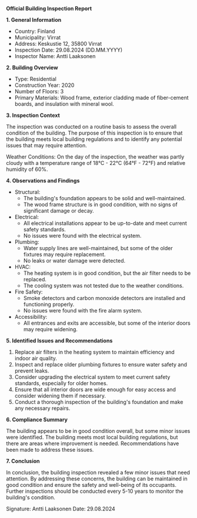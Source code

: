 **Official Building Inspection Report**

**1. General Information**

* Country: Finland
* Municipality: Virrat
* Address: Keskustie 12, 35800 Virrat
* Inspection Date: 29.08.2024 (DD.MM.YYYY)
* Inspector Name: Antti Laaksonen

**2. Building Overview**

* Type: Residential
* Construction Year: 2020
* Number of Floors: 3
* Primary Materials: Wood frame, exterior cladding made of fiber-cement boards, and insulation with mineral wool.

**3. Inspection Context**

The inspection was conducted on a routine basis to assess the overall condition of the building. The purpose of this inspection is to ensure that the building meets local building regulations and to identify any potential issues that may require attention.

Weather Conditions: On the day of the inspection, the weather was partly cloudy with a temperature range of 18°C - 22°C (64°F - 72°F) and relative humidity of 60%.

**4. Observations and Findings**

* Structural:
	+ The building's foundation appears to be solid and well-maintained.
	+ The wood frame structure is in good condition, with no signs of significant damage or decay.
* Electrical:
	+ All electrical installations appear to be up-to-date and meet current safety standards.
	+ No issues were found with the electrical system.
* Plumbing:
	+ Water supply lines are well-maintained, but some of the older fixtures may require replacement.
	+ No leaks or water damage were detected.
* HVAC:
	+ The heating system is in good condition, but the air filter needs to be replaced.
	+ The cooling system was not tested due to the weather conditions.
* Fire Safety:
	+ Smoke detectors and carbon monoxide detectors are installed and functioning properly.
	+ No issues were found with the fire alarm system.
* Accessibility:
	+ All entrances and exits are accessible, but some of the interior doors may require widening.

**5. Identified Issues and Recommendations**

1. Replace air filters in the heating system to maintain efficiency and indoor air quality.
2. Inspect and replace older plumbing fixtures to ensure water safety and prevent leaks.
3. Consider upgrading the electrical system to meet current safety standards, especially for older homes.
4. Ensure that all interior doors are wide enough for easy access and consider widening them if necessary.
5. Conduct a thorough inspection of the building's foundation and make any necessary repairs.

**6. Compliance Summary**

The building appears to be in good condition overall, but some minor issues were identified. The building meets most local building regulations, but there are areas where improvement is needed. Recommendations have been made to address these issues.

**7. Conclusion**

In conclusion, the building inspection revealed a few minor issues that need attention. By addressing these concerns, the building can be maintained in good condition and ensure the safety and well-being of its occupants. Further inspections should be conducted every 5-10 years to monitor the building's condition.

Signature: Antti Laaksonen
Date: 29.08.2024